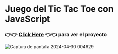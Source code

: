 # Juego del Tic Tac Toe con JavaScript

### 👉👉 [Click Here](https://martin-arcos-tictactoe.netlify.app/) 👈👈 para ver el proyecto

![Captura de pantalla 2024-04-30 004629](https://github.com/cozakoo/JavaScript_TicTacToe/assets/107519498/ab708819-43b3-434c-b9e4-d2bd413bab30)
